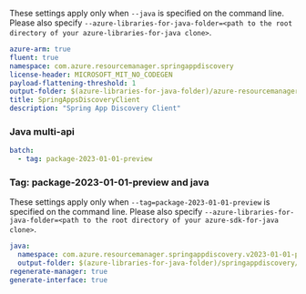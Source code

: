 
These settings apply only when `--java` is specified on the command line.
Please also specify `--azure-libraries-for-java-folder=<path to the root directory of your azure-libraries-for-java clone>`.

``` yaml $(java)
azure-arm: true
fluent: true
namespace: com.azure.resourcemanager.springappdiscovery
license-header: MICROSOFT_MIT_NO_CODEGEN
payload-flattening-threshold: 1
output-folder: $(azure-libraries-for-java-folder)/azure-resourcemanager-springappdiscovery
title: SpringAppsDiscoveryClient
description: "Spring App Discovery Client"
```


### Java multi-api

``` yaml $(java) && $(multiapi)
batch:
  - tag: package-2023-01-01-preview
```

### Tag: package-2023-01-01-preview and java

These settings apply only when `--tag=package-2023-01-01-preview` is specified on the command line.
Please also specify `--azure-libraries-for-java-folder=<path to the root directory of your azure-sdk-for-java clone>`.

``` yaml $(tag) == 'package-2023-01-01-preview' && $(java) && $(multiapi)
java:
  namespace: com.azure.resourcemanager.springappdiscovery.v2023-01-01-preview
  output-folder: $(azure-libraries-for-java-folder)/springappdiscovery/resource-manager/v2023-01-01-preview
regenerate-manager: true
generate-interface: true
```